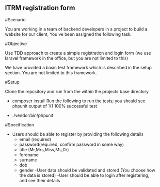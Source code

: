 ## ITRM registration form 

#Scenario

You are working in a team of backend developers in a project to build a website for our client, You've been assigned the following task.

#Objective

Use TDD approach to create a simple registration and login form (we use laravel framework in the office, but you are not limited to this)

We have provided a basic test framework which is described in the setup section. You are not limited to this framework.

#Setup

Clone the repository and run from the within the projects base directory

- composer install
Run the following to run the tests; you should see phpunit output of 1/1 100% successful test

- ./vendor/bin/phpunit

#Specification

- Users should be able to register by providing the following details
	- email (required)
	- password(required, confirm password in some way)
	- title (Mr,Mrs,Miss,Ms,Dr)
	- forename
	- surname
	- dob
	- gender
-User data should be validated and stored (You choose how the data is stored)
-User should be able to login after registering, and see their details
